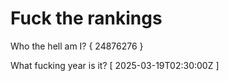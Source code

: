 # Fuck the rankings

Who the hell am I?
{ 24876276 }

What fucking year is it?
[ 2025-03-19T02:30:00Z ]
